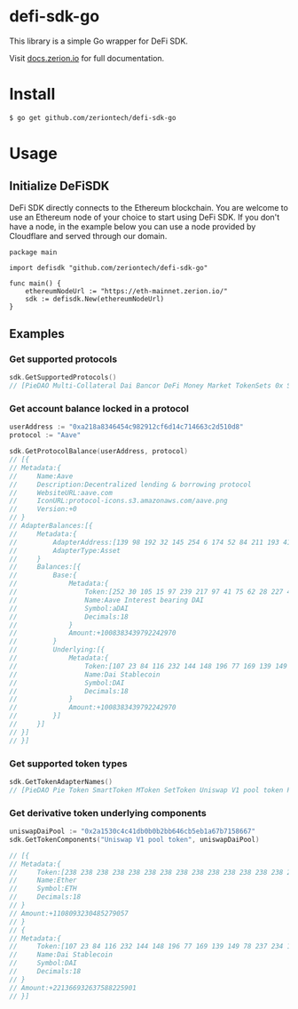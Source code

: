 # defi-sdk-go
This library is a simple Go wrapper for DeFi SDK.

Visit [docs.zerion.io](docs.zerion.io) for full documentation. 

#  Install 
```bash
$ go get github.com/zeriontech/defi-sdk-go
```
# Usage

## Initialize DeFiSDK
DeFi SDK directly connects to the Ethereum blockchain. You are welcome to use an Ethereum node of your choice to start using DeFi SDK. 
If you don't have a node, in the example below you can use a node provided by Cloudflare and served through our domain. 

```golang
package main

import defisdk "github.com/zeriontech/defi-sdk-go"

func main() {
	ethereumNodeUrl := "https://eth-mainnet.zerion.io/"
	sdk := defisdk.New(ethereumNodeUrl)
}
```
## Examples
### Get supported protocols
```go
sdk.GetSupportedProtocols()
// [PieDAO Multi-Collateral Dai Bancor DeFi Money Market TokenSets 0x Staking Uniswap V1 Synthetix PoolTogether Dai Savings Rate Chai iearn.finance (v3) iearn.finance (v2) Idle dYdX Curve Compound Balancer Aave]
```
### Get account balance locked in a protocol
```go
userAddress := "0xa218a8346454c982912cf6d14c714663c2d510d8"
protocol := "Aave"

sdk.GetProtocolBalance(userAddress, protocol)
// [{
// Metadata:{
//     Name:Aave 
//     Description:Decentralized lending & borrowing protocol 
//     WebsiteURL:aave.com 
//     IconURL:protocol-icons.s3.amazonaws.com/aave.png 
//     Version:+0
// } 
// AdapterBalances:[{
//     Metadata:{
//         AdapterAddress:[139 98 192 32 145 254 6 174 52 84 211 193 41 33 179 38 17 186 85 1] 
//         AdapterType:Asset
//     } 
//     Balances:[{
//         Base:{
//             Metadata:{
//                 Token:[252 30 105 15 97 239 217 97 41 75 62 28 227 49 63 189 138 164 248 93] 
//                 Name:Aave Interest bearing DAI 
//                 Symbol:aDAI 
//                 Decimals:18
//             } 
//             Amount:+1008383439792242970
//         } 
//         Underlying:[{
//             Metadata:{
//                 Token:[107 23 84 116 232 144 148 196 77 169 139 149 78 237 234 196 149 39 29 15] 
//                 Name:Dai Stablecoin 
//                 Symbol:DAI 
//                 Decimals:18
//             } 
//             Amount:+1008383439792242970
//         }]
//     }]
// }]
// }]
```

### Get supported token types
```go
sdk.GetTokenAdapterNames()
// [PieDAO Pie Token SmartToken MToken SetToken Uniswap V1 pool token PoolTogether pool Chai token YToken IdleToken Curve pool token CToken Balancer pool token AToken ERC20]
```

### Get derivative token underlying components
```go
uniswapDaiPool := "0x2a1530c4c41db0b0b2bb646cb5eb1a67b7158667"
sdk.GetTokenComponents("Uniswap V1 pool token", uniswapDaiPool)

// [{
// Metadata:{
//     Token:[238 238 238 238 238 238 238 238 238 238 238 238 238 238 238 238 238 238 238 238] 
//     Name:Ether 
//     Symbol:ETH 
//     Decimals:18
// } 
// Amount:+1108093230485279057
// } 
// {
// Metadata:{
//     Token:[107 23 84 116 232 144 148 196 77 169 139 149 78 237 234 196 149 39 29 15] 
//     Name:Dai Stablecoin 
//     Symbol:DAI 
//     Decimals:18
// } 
// Amount:+221366932637588225901
// }]
```
